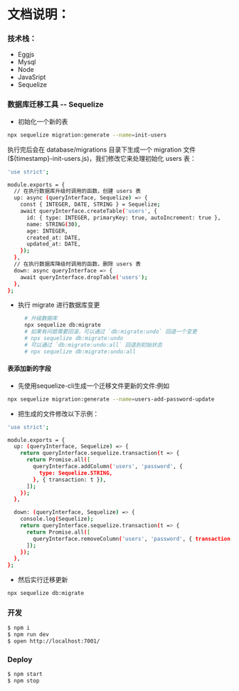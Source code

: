 <!--
 * @Author: xuanyu
 * @LastEditors: xuanyu
 * @email: 969718197@qq.com
 * @github: https://github.com/z-xuanyu
 * @Date: 2021-04-21 09:53:20
 * @LastEditTime: 2021-05-25 10:54:05
 * @Description: Modify here please
-->

# 文档说明：
### 技术栈：
- Eggjs
- Mysql
- Node
- JavaSript
- Sequelize


### 数据库迁移工具 -- Sequelize
- 初始化一个新的表
```bash
npx sequelize migration:generate --name=init-users
```
执行完后会在 database/migrations 目录下生成一个 migration 文件(${timestamp}-init-users.js)，我们修改它来处理初始化 users 表：

```bash
'use strict';

module.exports = {
  // 在执行数据库升级时调用的函数，创建 users 表
  up: async (queryInterface, Sequelize) => {
    const { INTEGER, DATE, STRING } = Sequelize;
    await queryInterface.createTable('users', {
      id: { type: INTEGER, primaryKey: true, autoIncrement: true },
      name: STRING(30),
      age: INTEGER,
      created_at: DATE,
      updated_at: DATE,
    });
  },
  // 在执行数据库降级时调用的函数，删除 users 表
  down: async queryInterface => {
    await queryInterface.dropTable('users');
  },
};
```

- 执行 migrate 进行数据库变更
  ```bash
    # 升级数据库
    npx sequelize db:migrate
    # 如果有问题需要回滚，可以通过 `db:migrate:undo` 回退一个变更
    # npx sequelize db:migrate:undo
    # 可以通过 `db:migrate:undo:all` 回退到初始状态
    # npx sequelize db:migrate:undo:all
  ```

#### 表添加新的字段
- 先使用sequelize-cli生成一个迁移文件更新的文件:例如
```bash
npx sequelize migration:generate --name=users-add-password-update
```
- 把生成的文件修改以下示例：
```bash
'use strict';

module.exports = {
  up: (queryInterface, Sequelize) => {
    return queryInterface.sequelize.transaction(t => {
      return Promise.all([
        queryInterface.addColumn('users', 'password', {
          type: Sequelize.STRING,
        }, { transaction: t }),
      ]);
    });
  },

  down: (queryInterface, Sequelize) => {
    console.log(Sequelize);
    return queryInterface.sequelize.transaction(t => {
      return Promise.all([
        queryInterface.removeColumn('users', 'password', { transaction: t }),
      ]);
    });
  },
};
```
  - 然后实行迁移更新
  ```bash
  npx sequelize db:migrate
  ```
### 开发

```bash
$ npm i
$ npm run dev
$ open http://localhost:7001/
```

### Deploy

```bash
$ npm start
$ npm stop
```
